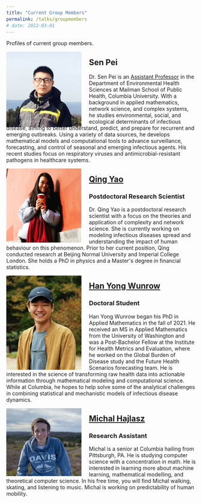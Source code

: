 ```yaml
---
title: "Current Group Members"
permalink: /talks/groupmembers
# date: 2012-03-01
---
```


Profiles of current group members.

<figure style="float: left; margin: 0 20px -10px 0;">
    <img src='../images/me.jpg' style='width:200px;'>
</figure>

## Sen Pei
Dr. Sen Pei is an [Assistant Professor](https://www.publichealth.columbia.edu/profile/sen-pei) in the Department of Environmental Health Sciences at Mailman School of Public Health, Columbia University. With a background in applied mathematics, network science, and complex systems, he studies environmental, social, and ecological determinants of infectious disease, aiming
to better understand, predict, and prepare for recurrent and emerging outbreaks. Using a variety of data sources, he develops mathematical models and computational tools to advance surveillance, forecasting, and control of seasonal and emerging infectious agents. His recent studies focus on respiratory viruses and antimicrobial-resistant pathogens in healthcare systems.

<figure style="float: left; margin: 0 20px -10px 0;">
    <img src='../images/QingYao.jpg' style='width:200px;'>
</figure>

## [Qing Yao](https://qing1101.com/)
### Postdoctoral Research Scientist
Dr. Qing Yao is a postdoctoral research scientist with a focus on the theories and application of complexity and network science. She is currently working on modeling infectious diseases spread and understanding the impact of human behaviour on this phenomenon. Prior to her current position, Qing conducted research at Beijing Normal University and Imperial College London. She holds a PhD in physics and a Master's degree in financial statistics.

<figure style="float: left; margin: 0 20px -10px 0;">
    <img src='../images/HanYongWunrow.jpg' style='width:200px;'>
</figure>

## [Han Yong Wunrow](https://hwunrow.github.io/)
### Doctoral Student
Han Yong Wunrow began his PhD in Applied Mathematics in the fall of 2021. He received an MS in Applied Mathematics from the University of Washington and was a Post-Bachelor Fellow at the Institute for Health Metrics and Evaluation, where he worked on the Global Burden of Disease study and the Future Health Scenarios forecasting team. He is interested in the science of transforming raw health data into actionable information through mathematical modeling and computational science. While at Columbia, he hopes to help solve some of the analytical challenges in combining statistical and mechanistic models of infectious disease dynamics.

<figure style="float: left; margin: 0 20px -10px 0;">
    <img src='../images/MichalHajlasz.png' style='width:200px;'>
</figure>

## [Michal Hajlasz](https://www.linkedin.com/in/micha%C5%82-haj%C5%82asz-9ba5a8224)
### Research Assistant
Michal is a senior at Columbia hailing from Pittsburgh, PA. He is studying computer science with a concentration in math. He is interested in learning more about machine learning, mathematical modelling, and theoretical computer science. In his free time, you will find Michal walking, skating, and listening to music. Michal is working on predictability of human mobility.